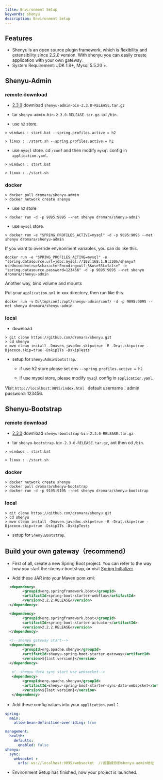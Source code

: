 ```yaml
---
title: Environment Setup
keywords: shenyu
description: Environment Setup
---
```


## Features

* Shenyu is an open source plugin framework, which is flexibility and extensibility since 2.2.0 version.
  With shenyu you can easily create application with your own gateway.
* System Requirement: JDK 1.8+, Mysql 5.5.20 +.


## Shenyu-Admin

### remote download

* [2.3.0](https://github.com/dromara/shenyu/releases/tag/2.3.0) download `shenyu-admin-bin-2.3.0-RELEASE.tar.gz`

* tar `shenyu-admin-bin-2.3.0-RELEASE.tar.gz`. cd `/bin`.

* use `h2` store.

```
> windwos : start.bat --spring.profiles.active = h2

> linux : ./start.sh --spring.profiles.active = h2
```

* use `mysql` store.  cd `/conf` and then modify `mysql` config in  `application.yaml`.

```
> windwos : start.bat 

> linux : ./start.sh 
```

### docker

```
> docker pull dromara/shenyu-admin
> docker network create shenyu
```

* use `h2` store
```
> docker run -d -p 9095:9095 --net shenyu dromara/shenyu-admin
```

* use `mysql` store.

```
> docker run -e "SPRING_PROFILES_ACTIVE=mysql" -d -p 9095:9095 --net shenyu dromara/shenyu-admin
```

If you want to override environment variables, you can do like this.

```
docker run -e "SPRING_PROFILES_ACTIVE=mysql" -e "spring.datasource.url=jdbc:mysql://192.168.1.9:3306/shenyu?useUnicode=true&characterEncoding=utf-8&useSSL=false" -e "spring.datasource.password=123456" -d -p 9095:9095 --net shenyu dromara/shenyu-admin
```

Another way, bind volume and mounts

Put your `application.yml` in xxx directory, then run like this.

```
docker run -v D:\tmp\conf:/opt/shenyu-admin/conf/ -d -p 9095:9095 --net shenyu dromara/shenyu-admin
```

### local

* download
```
> git clone https://github.com/dromara/shenyu.git
> cd shenyu
> mvn clean install -Dmaven.javadoc.skip=true -B -Drat.skip=true -Djacoco.skip=true -DskipITs -DskipTests
```

* setup for  `ShenyuAdminBootstrap`.

  * if use h2 store please set env  `--spring.profiles.active = h2`

  * if use mysql store, please modify `mysql` config in  `application.yaml`.


Visit `http://localhost:9095/index.html ` default username：admin  password: 123456.


## Shenyu-Bootstrap

### remote download

* [2.3.0](https://github.com/dromara/shenyu/releases/tag/2.3.0) download `shenyu-bootstrap-bin-2.3.0-RELEASE.tar.gz`

* tar `shenyu-bootstrap-bin-2.3.0-RELEASE.tar.gz`, ant then cd `/bin`.

```
> windwos : start.bat 

> linux : ./start.sh 
```

### docker

```
> docker network create shenyu
> docker pull dromara/shenyu-bootstrap
> docker run -d -p 9195:9195 --net shenyu dromara/shenyu-bootstrap
```

### local

```
> git clone https://github.com/dromara/shenyu.git
> cd shenyu
> mvn clean install -Dmaven.javadoc.skip=true -B -Drat.skip=true -Djacoco.skip=true -DskipITs -DskipTests
```

* setup for `ShenyuBootstrap`.

## Build your own gateway（recommend）

* First of all, create a new Spring Boot project. You can refer to the way how you start the shenyu-bootstrap, or visit [Spring Initializer](https://spring.io/quickstart)

* Add these JAR into your Maven pom.xml:

```xml
  <dependency>
        <groupId>org.springframework.boot</groupId>
        <artifactId>spring-boot-starter-webflux</artifactId>
        <version>2.2.2.RELEASE</version>
  </dependency>

  <dependency>
        <groupId>org.springframework.boot</groupId>
        <artifactId>spring-boot-starter-actuator</artifactId>
        <version>2.2.2.RELEASE</version>
  </dependency>

  <!--shenyu gateway start-->
  <dependency>
        <groupId>org.apache.shenyu</groupId>
        <artifactId>shenyu-spring-boot-starter-gateway</artifactId>
        <version>${last.version}</version>
  </dependency>
  
   <!--shenyu data sync start use websocket-->
   <dependency>
        <groupId>org.apache.shenyu</groupId>
        <artifactId>shenyu-spring-boot-starter-sync-data-websocket</artifactId>
        <version>${last.version}</version>
   </dependency>
```

* Add these config values into your `application.yaml`：

```yaml
spring:
  main:
    allow-bean-definition-overriding: true

management:
  health:
    defaults:
      enabled: false
shenyu:
  sync:
    websocket :
      urls: ws://localhost:9095/websocket  //设置成你的shenyu-admin地址
```
* Environment Setup has finished, now your project is launched.










